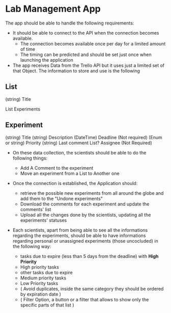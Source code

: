 # Lab Management App

The app should be able to handle the following requirements:
- It should be able to connect to the API when the connection becomes available.
  - The connection becomes available once per day for a limited amount of time
  - The timing can be predicted and should be set just once when launching the application 
- The app receives Data from the Trello API but it uses just a limited set of that Object. The information to store and use is the following


## **List**

(string) Title

List<Experiment> Experiments

## **Experiment**

(string) Title
(string) Description
(DateTime) Deadline (Not required)
(Enum or string) Priority
(string) Last comment
List<Scientist>? Assignee (Not Required)

- On these data collection, the scientists should be able to do the following things:
  - Add A Comment to the experiment
  - Move an experiment from a List to Another one

- Once the connection is established, the Application should:
  - retrieve the possible new experiments from all around the globe and add them to the "Undone experiments"
  - Download the comments for each experiment and update the comments' list
  - Upload all the changes done by the scientists, updating all the experiments' statuses
  
- Each scientists, apart from being able to see all the informations regarding the experiments, should be able to have informations regarding personal or unassigned experiments (those uncocluded) in the following way:
  - tasks due to expire (less than 5 days from the deadline) with **High Priority**
  - High priority tasks
  - other tasks due to expire
  - Medium priority tasks
  - Low Priority tasks
  - ( Avoid duplicates, inside the same category they should be ordered by expiration date )
  - ( Filter Option, a button or a filter that allows to show only the specific parts of that list )
  

